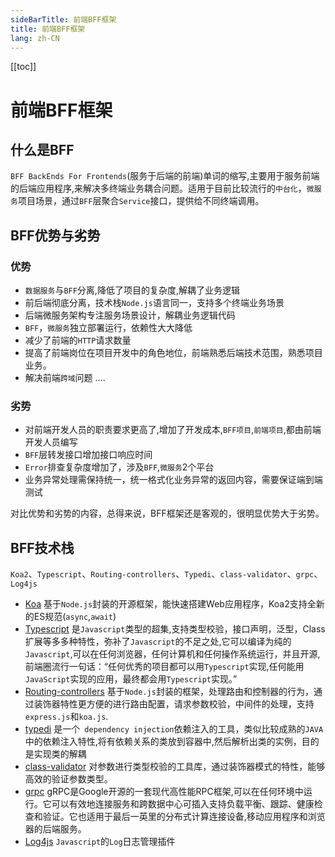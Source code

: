 ```yaml
---
sideBarTitle: 前端BFF框架
title: 前端BFF框架
lang: zh-CN
---
```


[[toc]]

# 前端BFF框架

## 什么是BFF
`BFF BackEnds For Frontends`(服务于后端的前端)单词的缩写,主要用于服务前端的后端应用程序,来解决多终端业务耦合问题。适用于目前比较流行的`中台化`，`微服务`项目场景，通过`BFF`层聚合`Service`接口，提供给不同终端调用。

## BFF优势与劣势
### 优势
* `数据服务`与`BFF`分离,降低了项目的复杂度,解耦了业务逻辑
* 前后端彻底分离，技术栈`Node.js`语言同一，支持多个终端业务场景
* 后端微服务架构专注服务场景设计，解耦业务逻辑代码
* `BFF`，`微服务`独立部署运行，依赖性大大降低
* 减少了前端的`HTTP`请求数量
* 提高了前端岗位在项目开发中的角色地位，前端熟悉后端技术范围，熟悉项目业务。
* 解决前端`跨域`问题
....

### 劣势
* 对前端开发人员的职责要求更高了,增加了开发成本,`BFF项目`,`前端项目`,都由前端开发人员编写
* `BFF`层转发接口增加接口响应时间
* `Error`排查复杂度增加了，涉及`BFF`,`微服务`2个平台
* 业务异常处理需保持统一，统一格式化业务异常的返回内容，需要保证端到端测试

对比优势和劣势的内容，总得来说，BFF框架还是客观的，很明显优势大于劣势。

## BFF技术栈
`Koa2`、`Typescript`、`Routing-controllers`、`Typedi`、`class-validator`、`grpc`、`Log4js`

- [Koa](https://koajs.com/) 基于`Node.js`封装的开源框架，能快速搭建Web应用程序，Koa2支持全新的ES规范(`async`,`await`)
- [Typescript](https://www.tslang.cn/index.html) 是`Javascript`类型的超集,支持类型校验，接口声明，泛型，Class扩展等多多种特性，弥补了`Javascript`的不足之处,它可以编译为纯的`Javascript`,可以在任何浏览器，任何计算机和任何操作系统运行，并且开源,前端圈流行一句话：“任何优秀的项目都可以用`Typescript`实现,任何能用`JavaScript`实现的应用，最终都会用`Typescript`实现。”
- [Routing-controllers](https://www.npmjs.com/package/routing-controllers) 基于`Node.js`封装的框架，处理路由和控制器的行为，通过装饰器特性更方便的进行路由配置，请求参数校验，中间件的处理，支持`express.js`和`koa.js`.
- [typedi](https://www.npmjs.com/package/typedi) 是一个` dependency injection`依赖注入的工具，类似比较成熟的`JAVA`中的依赖注入特性,将有依赖关系的类放到容器中,然后解析出类的实例，目的是实现类的解耦
- [class-validator](https://www.npmjs.com/package/class-validator) 对参数进行类型校验的工具库，通过装饰器模式的特性，能够高效的验证参数类型。
- [grpc](https://grpc.io/)  gRPC是Google开源的一套现代高性能RPC框架,可以在任何环境中运行。它可以有效地连接服务和跨数据中心可插入支持负载平衡、跟踪、健康检查和验证。它也适用于最后一英里的分布式计算连接设备,移动应用程序和浏览器的后端服务。
- [Log4js]() `Javascript`的`Log`日志管理插件







